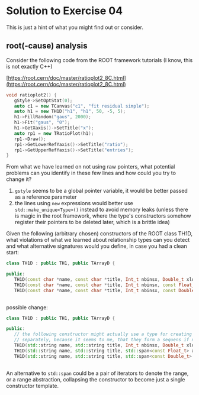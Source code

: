 # Solution to Exercise 04


This is just a hint of what you might find out or consider.

## root(-cause) analysis

Consider the following code from the ROOT framework tutorials (I know, this is not exactly C++)

[https://root.cern/doc/master/ratioplot2_8C.html](https://root.cern/doc/master/ratioplot2_8C.html)

```C++
void ratioplot2() {
   gStyle->SetOptStat(0);
   auto c1 = new TCanvas("c1", "fit residual simple");
   auto h1 = new TH1D("h1", "h1", 50, -5, 5);
   h1->FillRandom("gaus", 2000);
   h1->Fit("gaus", "0");
   h1->GetXaxis()->SetTitle("x");
   auto rp1 = new TRatioPlot(h1);
   rp1->Draw();
   rp1->GetLowerRefYaxis()->SetTitle("ratio");
   rp1->GetUpperRefYaxis()->SetTitle("entries");
}
```

From what we have learned on not using raw pointers, what potential problems can you identify in these few lines and how could you try to change it?


1. `gstyle` seems to be a global pointer variable, it would be better passed as a reference parameter
2. the lines using `new` expressions would better use `std::make_unique<Type>()` instead to avoid memory leaks
  (unless there is magic in the root framework, where the type's constructors somehow register their pointers to be deleted later, which is a brittle idea)


Given the following (arbitrary chosen) constructors of the ROOT class TH1D, what violations of what we learned about relationship types can you detect and what alternative signatures would you define, in case you had a clean start:

```C++
class TH1D : public TH1, public TArrayD {

public:
   TH1D(const char *name, const char *title, Int_t nbinsx, Double_t xlow, Double_t xup);
   TH1D(const char *name, const char *title, Int_t nbinsx, const Float_t  *xbins);
   TH1D(const char *name, const char *title, Int_t nbinsx, const Double_t *xbins);
   
```


possible change:

```C++
class TH1D : public TH1, public TArrayD {

public:
   // the following constructor might actually use a type for creating the range of values 
   // separately, because it seems to me, that they form a sequens if nbinsx values between xlow and xup
   TH1D(std::string name, std::string title, Int_t nbinsx, Double_t xlow, Double_t xup);
   TH1D(std::string name, std::string title, std::span<const Float_t> xbins);
   TH1D(std::string name, std::string title, std::span<const Double_t> xbins);
   
```

An alternative to `std::span` could be a pair of iterators to denote the range, or a range abstraction, collapsing the constructor to become just a single constructor template.
